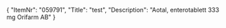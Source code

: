 {
  "ItemNr": "059791",
  "Title": "test",
  "Description": "Aotal, enterotablett 333 mg Orifarm AB"
}